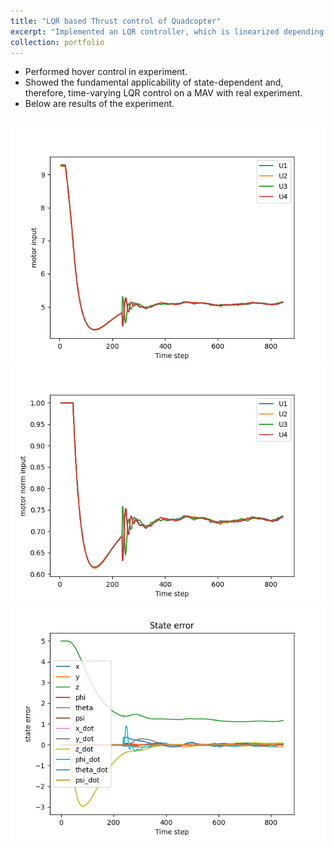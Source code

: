 ```yaml
---
title: "LQR based Thrust control of Quadcopter"
excerpt: "Implemented an LQR controller, which is linearized depending on the quadrotor’s state, unifies the control of rotational and translational states, handles time-varying system dynamics, control parameters and does direct motor control. <br/><img src='/images/LQR.gif'>"
collection: portfolio
---
```


* Performed hover control in experiment.
* Showed the fundamental applicability
of state-dependent and, therefore, time-varying LQR control
on a MAV with real experiment.
* Below are results of the experiment.


 <br/><img src='/images/motor_input_sim.png'>
 <br/><img src='/images/motor_norm_input_sim.png'>
 <br/><img src='/images/state_error_sim.png'>
